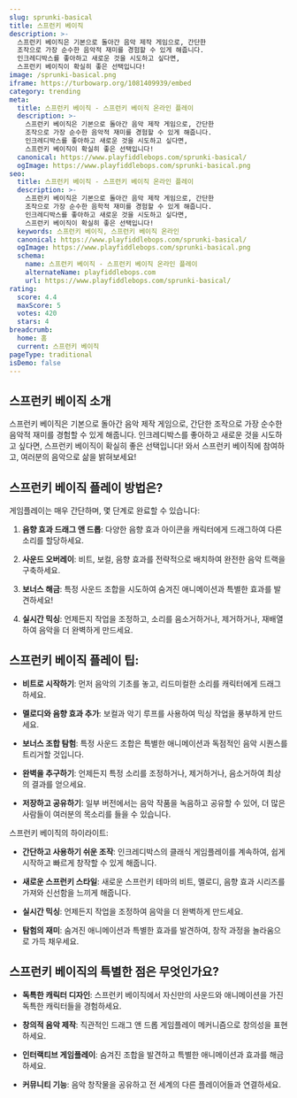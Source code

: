 ```yaml
---
slug: sprunki-basical
title: 스프런키 베이직
description: >-
  스프런키 베이직은 기본으로 돌아간 음악 제작 게임으로, 간단한 
  조작으로 가장 순수한 음악적 재미를 경험할 수 있게 해줍니다. 
  인크레디박스를 좋아하고 새로운 것을 시도하고 싶다면, 
  스프런키 베이직이 확실히 좋은 선택입니다!
image: /sprunki-basical.png
iframe: https://turbowarp.org/1081409939/embed
category: trending
meta:
  title: 스프런키 베이직 - 스프런키 베이직 온라인 플레이
  description: >-
    스프런키 베이직은 기본으로 돌아간 음악 제작 게임으로, 간단한 
    조작으로 가장 순수한 음악적 재미를 경험할 수 있게 해줍니다. 
    인크레디박스를 좋아하고 새로운 것을 시도하고 싶다면, 
    스프런키 베이직이 확실히 좋은 선택입니다!
  canonical: https://www.playfiddlebops.com/sprunki-basical/
  ogImage: https://www.playfiddlebops.com/sprunki-basical.png
seo:
  title: 스프런키 베이직 - 스프런키 베이직 온라인 플레이
  description: >-
    스프런키 베이직은 기본으로 돌아간 음악 제작 게임으로, 간단한 
    조작으로 가장 순수한 음학적 재미를 경험할 수 있게 해줍니다. 
    인크레디박스를 좋아하고 새로운 것을 시도하고 싶다면, 
    스프런키 베이직이 확실히 좋은 선택입니다!
  keywords: 스프런키 베이직, 스프런키 베이직 온라인
  canonical: https://www.playfiddlebops.com/sprunki-basical/
  ogImage: https://www.playfiddlebops.com/sprunki-basical.png
  schema:
    name: 스프런키 베이직 - 스프런키 베이직 온라인 플레이
    alternateName: playfiddlebops.com
    url: https://www.playfiddlebops.com/sprunki-basical/
rating:
  score: 4.4
  maxScore: 5
  votes: 420
  stars: 4
breadcrumb:
  home: 홈
  current: 스프런키 베이직
pageType: traditional
isDemo: false
---
```


## 스프런키 베이직 소개

스프런키 베이직은 기본으로 돌아간 음악 제작 게임으로, 간단한 조작으로 가장 순수한 음악적 재미를 경험할 수 있게 해줍니다. 인크레디박스를 좋아하고 새로운 것을 시도하고 싶다면, 스프런키 베이직이 확실히 좋은 선택입니다! 와서 스프런키 베이직에 참여하고, 여러분의 음악으로 삶을 밝혀보세요!

## 스프런키 베이직 플레이 방법은?

게임플레이는 매우 간단하며, 몇 단계로 완료할 수 있습니다:

1. **음향 효과 드래그 앤 드롭**: 다양한 음향 효과 아이콘을 캐릭터에게 드래그하여 다른 소리를 할당하세요.

1. **사운드 오버레이**: 비트, 보컬, 음향 효과를 전략적으로 배치하여 완전한 음악 트랙을 구축하세요.

1. **보너스 해금**: 특정 사운드 조합을 시도하여 숨겨진 애니메이션과 특별한 효과를 발견하세요!

1. **실시간 믹싱**: 언제든지 작업을 조정하고, 소리를 음소거하거나, 제거하거나, 재배열하여 음악을 더 완벽하게 만드세요.

## 스프런키 베이직 플레이 팁:

- **비트로 시작하기**: 먼저 음악의 기초를 놓고, 리드미컬한 소리를 캐릭터에게 드래그하세요.

- **멜로디와 음향 효과 추가**: 보컬과 악기 루프를 사용하여 믹싱 작업을 풍부하게 만드세요.

- **보너스 조합 탐험**: 특정 사운드 조합은 특별한 애니메이션과 독점적인 음악 시퀀스를 트리거할 것입니다.

- **완벽을 추구하기**: 언제든지 특정 소리를 조정하거나, 제거하거나, 음소거하여 최상의 결과를 얻으세요.

- **저장하고 공유하기**: 일부 버전에서는 음악 작품을 녹음하고 공유할 수 있어, 더 많은 사람들이 여러분의 목소리를 들을 수 있습니다.

스프런키 베이직의 하이라이트:

- **간단하고 사용하기 쉬운 조작**: 인크레디박스의 클래식 게임플레이를 계속하여, 쉽게 시작하고 빠르게 창작할 수 있게 해줍니다.

- **새로운 스프런키 스타일**: 새로운 스프런키 테마의 비트, 멜로디, 음향 효과 시리즈를 가져와 신선함을 느끼게 해줍니다.

- **실시간 믹싱**: 언제든지 작업을 조정하여 음악을 더 완벽하게 만드세요.

- **탐험의 재미**: 숨겨진 애니메이션과 특별한 효과를 발견하여, 창작 과정을 놀라움으로 가득 채우세요.

## 스프런키 베이직의 특별한 점은 무엇인가요?

- **독특한 캐릭터 디자인**: 스프런키 베이직에서 자신만의 사운드와 애니메이션을 가진 독특한 캐릭터들을 경험하세요.

- **창의적 음악 제작**: 직관적인 드래그 앤 드롭 게임플레이 메커니즘으로 창의성을 표현하세요.

- **인터랙티브 게임플레이**: 숨겨진 조합을 발견하고 특별한 애니메이션과 효과를 해금하세요.

- **커뮤니티 기능**: 음악 창작물을 공유하고 전 세계의 다른 플레이어들과 연결하세요.